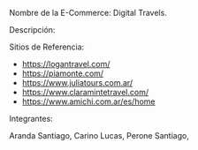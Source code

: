 Nombre de la E-Commerce: Digital Travels.

Descripción:

Sitios de Referencia:
- https://logantravel.com/
- https://piamonte.com/
- https://www.juliatours.com.ar/
- https://www.claramintetravel.com/
- https://www.amichi.com.ar/es/home

Integrantes:

Aranda Santiago,
Carino Lucas,
Perone Santiago,
